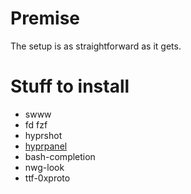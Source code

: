 # Premise
The setup is as straightforward as it gets.

# Stuff to install

- swww
- fd fzf
- hyprshot
- [hyprpanel](https://hyprpanel.com/getting_started/installation.html)
- bash-completion
- nwg-look
- ttf-0xproto
